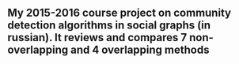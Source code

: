 ## My 2015-2016 course project on community detection algorithms in social graphs (in russian). It reviews and compares 7 non-overlapping and 4 overlapping methods
